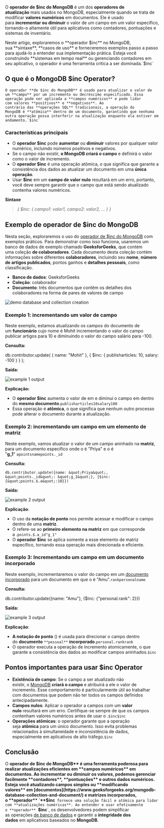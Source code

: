 O **operador de $inc do MongoDB** é um dos **operadores de atualização** mais usados no MongoDB, especialmente quando se trata de modificar **valores numéricos** em documentos. Ele é usado para **incrementar ou diminuir** o valor de um campo em um valor específico, tornando-o altamente útil para aplicativos como contadores, pontuações e sistemas de inventário.

Neste artigo, exploraremos o **operador $inc** no MongoDB, sua **sintaxe**, **casos de uso** e forneceremos exemplos passo a passo para ajudá-lo a entender sua implementação prática. Esteja você construindo **sistemas em tempo real** ou gerenciando contadores em seu aplicativo, o operador é uma ferramenta crítica a ser dominada.`$inc`

## O que é o MongoDB $inc Operator?

```
O operador **de $inc do MongoDB** é usado para atualizar o valor de um **campo** por um incremento ou decréscimo especificado. Essa operação pode ser aplicada a **campos numéricos** e pode lidar com valores **positivos** e **negativos**. Ao contrário das **operações SQL** tradicionais, a operação do MongoDB é **atômica** dentro de um documento, garantindo que nenhuma outra operação possa interferir na atualização enquanto ela estiver em andamento.`$inc`
```

### Características principais

- O **operador $inc** pode **aumentar** ou **diminuir** valores por qualquer valor numérico, incluindo números positivos e negativos.
- Se o campo não existir, **o MongoDB criará o campo** e definirá o valor como o valor de incremento.
- O **operador $inc** é uma operação atômica, o que significa que garante a consistência dos dados ao atualizar um documento em uma **única operação**.
- Usar **$inc** em um **campo de valor nulo** resultará em um erro, portanto, você deve sempre garantir que o campo que está sendo atualizado contenha valores numéricos.

**Sintaxe**

> _{ $inc: { campo1: valor1, campo2: valor2, ... } }_

## Exemplo de operador de $inc do MongoDB

Nesta seção, exploraremos o uso do [operador de $inc do MongoDB](https://www.geeksforgeeks.org/mongodb-increment-operator-inc/) com exemplos práticos. Para demonstrar como isso funciona, usaremos um banco de dados de exemplo chamado **GeeksforGeeks**, que contém uma coleção **de colaboradores**. Cada documento desta coleção contém informações sobre diferentes **colaboradores**, incluindo seu **nome**, **número de artigos publicados**, pontos ganhos e **detalhes pessoais**, como classificação.

- **Banco de dados**: GeeksforGeeks
- **Coleção**: colaborador
- **Documento**: três documentos que contêm os detalhes dos colaboradores na forma de pares de valores de campo

![demo database and collection creation](https://media.geeksforgeeks.org/wp-content/uploads/20200329090204/database-field.jpg)

### Exemplo 1: incrementando um valor de campo

Neste exemplo, estamos atualizando os campos do documento de um **funcionário** cujo nome é Mohit incrementando o valor do campo publicar artigos para 10 e diminuindo o valor do campo salário para -100.

**Consulta:**

db.contributor.update(
  { name: "Mohit" },
  { $inc: { publisharticles: 10, salary: -100 } }
);

**Saída:**

![example 1 output](https://media.geeksforgeeks.org/wp-content/uploads/20200329090147/field-ex-1.jpg)

**Explicação:**

- O **operador $inc** aumenta o valor de em e diminui o campo em dentro do **mesmo documento**.`publisharticles10salary100`
- Essa operação é **atômica**, o que significa que nenhum outro processo pode alterar o documento durante a atualização.

### Exemplo 2: incrementando um campo em um elemento de matriz

Neste exemplo, vamos atualizar o valor de um campo aninhado na **matriz**, para um documento específico onde o é "Priya" e o é "**g_1**" `apointsnamepoints._id`

**Consulta:**

```
db.contributor.update({name: &quot;Priya&quot;, &quot;points._id&quot;: &quot;g_1&quot;}, {$inc: {&quot;points.$.a&quot;:10}})
```

**Saída:**

![example 2 output](https://media.geeksforgeeks.org/wp-content/uploads/20200329090808/field-ex-2.jpg)

**Explicação**:

- O uso da **notação de ponto** nos permite acessar e modificar o campo dentro de uma **matriz**.
- O refere-se ao **primeiro elemento na matriz** em que corresponde a .`points.$.a_id"g_1"`
- O **operador $inc** se aplica somente a esse elemento de matriz específico, tornando essa operação mais direcionada e eficiente.

### Exemplo 3: Incrementando um campo em um documento incorporado

Neste exemplo, incrementaremos o valor do campo em um [documento incorporado](https://www.geeksforgeeks.org/mongodb-embedded-documents/) para um documento em que o é "Amu".`rankpersonalname`

**Consulta:**

db.contributor.update({name: &quot;Amu&quot;}, {$inc: {&quot;personal.rank&quot;: 2}})

**Saída:**

![example 3 output](https://media.geeksforgeeks.org/wp-content/uploads/20200329090116/field.ex-3.jpg)

**Explicação**:

- **A notação de ponto** () é usada para direcionar o campo dentro do **documento** `**pessoal**` **incorporado**.`personal.rankrank`
- O operador executa a operação de incremento atomicamente, o que garante a consistência dos dados ao modificar campos aninhados.`$inc`

## Pontos importantes para usar $inc Operator

- **Existência de campo**: Se o campo a ser atualizado não existir, o [MongoDB](https://www.geeksforgeeks.org/mongodb-an-introduction/) **criará o campo** e atribuirá a ele o valor de incremento. Esse comportamento é particularmente útil ao trabalhar com documentos que podem não ter todos os campos definidos antecipadamente.
- **Campos nulos**: Aplicar o operador a campos com um **valor nulo** resultará em um erro. Certifique-se sempre de que os campos contenham valores numéricos antes de usar o .`$inc$inc`
- **Operações atômicas**: o operador garante que a operação seja **atômica** para um único documento. Isso evita problemas relacionados à simultaneidade e inconsistência de dados, especialmente em aplicativos de alto tráfego.`$inc`

## Conclusão

O **operador de $inc do MongoDB** é uma ferramenta poderosa para realizar atualizações eficientes em **campos numéricos** em documentos. Ao incrementar ou diminuir os valores, podemos gerenciar facilmente **contadores**, **pontuações** e outros dados numéricos. Esteja você atualizando campos simples ou **modificando valores** em [documentos](https://www.geeksforgeeks.org/mongodb-database-collection-and-document/) e matrizes incorporados, o **operador** `**$inc**` fornece uma solução fácil e atômica para lidar com **atualizações numéricas**. Ao entender e usar efetivamente o **operador** `**$inc**`, os desenvolvedores podem simplificar as operações [de banco de dados](https://www.geeksforgeeks.org/what-is-database/) e garantir a **integridade dos dados** em aplicativos baseados no **MongoDB**.